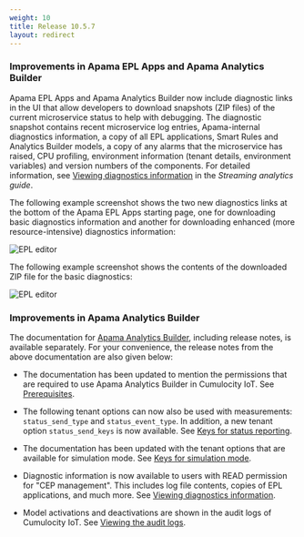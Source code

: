 ```yaml
---
weight: 10
title: Release 10.5.7
layout: redirect
---
```


### Improvements in Apama EPL Apps and Apama Analytics Builder

Apama EPL Apps and Apama Analytics Builder now include diagnostic links in the UI that allow developers to download snapshots (ZIP files) of the current microservice status to help with debugging. The diagnostic snapshot contains recent microservice log entries, Apama-internal diagnostics information, a copy of all EPL applications, Smart Rules and Analytics Builder models, a copy of any alarms that the microservice has raised, CPU profiling, environment information (tenant details, environment variables) and version numbers of the components. For detailed information, see [Viewing diagnostics information](guides/apama/analytics-introduction/#diagnostics) in the *Streaming analytics guide*.

The following example screenshot shows the two new diagnostics links at the bottom of the Apama EPL Apps starting page, one for downloading basic diagnostics information and another for downloading enhanced (more resource-intensive) diagnostics information:

![EPL editor](/guides/images/apama/apama-rn-diagnostics-links.png)

The following example screenshot shows the contents of the downloaded ZIP file for the basic diagnostics:

![EPL editor](/guides/images/apama/apama-rn-diagnostics-files.png)

### Improvements in Apama Analytics Builder

The documentation for [Apama Analytics Builder](https://documentation.softwareag.com/onlinehelp/Rohan/Analytics_Builder/pab10-5-7/apama-pab-webhelp/index.html), including release notes, is available separately. For your convenience, the release notes from the above documentation are also given below:

* The documentation has been updated to mention the permissions that are required to use Apama Analytics Builder in Cumulocity IoT. See [Prerequisites](https://documentation.softwareag.com/onlinehelp/Rohan/Analytics_Builder/pab10-5-7/apama-pab-webhelp/index.html#page/apamaanalyticsbuilder-webhelp%2Fco-AnaBui_prerequisites.html).

* The following tenant options can now also be used with measurements: `status_send_type` and `status_event_type`. In addition, a new tenant option `status_send_keys` is now available. See [Keys for status reporting](https://documentation.softwareag.com/onlinehelp/Rohan/Analytics_Builder/pab10-5-7/apama-pab-webhelp/index.html#page/apamaanalyticsbuilder-webhelp%2Fre-AnaBui_keys_for_status_reporting.html).

* The documentation has been updated with the tenant options that are available for simulation mode. See [Keys for simulation mode](https://documentation.softwareag.com/onlinehelp/Rohan/Analytics_Builder/pab10-5-7/apama-pab-webhelp/index.html#page/apamaanalyticsbuilder-webhelp%2Fre-AnaBui_keys_for_simulation_mode.html).

* Diagnostic information is now available to users with READ permission for "CEP management". This includes log file contents, copies of EPL applications, and much more. See [Viewing diagnostics information](https://documentation.softwareag.com/onlinehelp/Rohan/Analytics_Builder/pab10-5-7/apama-pab-webhelp/index.html#page/apamaanalyticsbuilder-webhelp%2Fco-AnaBui_viewing_diagnostics_information.html).

* Model activations and deactivations are shown in the audit logs of Cumulocity IoT. See [Viewing the audit logs](https://documentation.softwareag.com/onlinehelp/Rohan/Analytics_Builder/pab10-5-7/apama-pab-webhelp/index.html#page/apamaanalyticsbuilder-webhelp%2Fco-AnaBui_viewing_the_audit_logs.html).
